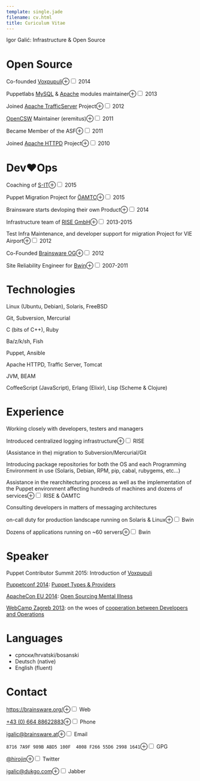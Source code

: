 ```yaml
---
template: single.jade
filename: cv.html
title: Curiculum Vitae
---
```


Igor Galić: Infrastructure & Open Source

# Open Source
   
Co-founded [Voxpupuli](https://voxpupuli.org/)<label for="mn-demo" class="margin-toggle">⊕</label><input id="mn-demo" class="margin-toggle" type="checkbox">
<span class="marginnote">2014</span>

Puppetlabs [MySQL](https://github.com/puppetlabs/puppetlabs-mysql) & [Apache](https://github.com/puppetlabs/puppetlabs-apache) modules maintainer<label for="mn-demo" class="margin-toggle">⊕</label><input id="mn-demo" class="margin-toggle" type="checkbox">
<span class="marginnote">2013</span>

Joined [Apache TrafficServer](https://trafficserver.apache.org/) Project<label for="mn-demo" class="margin-toggle">⊕</label><input id="mn-demo" class="margin-toggle" type="checkbox">
<span class="marginnote">2012</span>

[OpenCSW](https://opencsw.org/) Maintainer (eremitus)<label for="mn-demo" class="margin-toggle">⊕</label><input id="mn-demo" class="margin-toggle" type="checkbox">
<span class="marginnote">2011</span>

Became Member of the ASF<label for="mn-demo" class="margin-toggle">⊕</label><input id="mn-demo" class="margin-toggle" type="checkbox">
<span class="marginnote">2011</span>

Joined [Apache HTTPD](https://httpd.apache.org/) Project<label for="mn-demo" class="margin-toggle">⊕</label><input id="mn-demo" class="margin-toggle" type="checkbox">
<span class="marginnote">2010</span>


# Dev♥Ops

Coaching of [S-IT](http://www.erstegroupit.com/at-de/)<label for="mn-demo" class="margin-toggle">⊕</label><input id="mn-demo" class="margin-toggle" type="checkbox">
<span class="marginnote">2015</span>

Puppet Migration Project for [ÖAMTC](https://www.oeamtc.at/)<label for="mn-demo" class="margin-toggle">⊕</label><input id="mn-demo" class="margin-toggle" type="checkbox">
<span class="marginnote">2015</span>

Brainsware starts devloping their own Product<label for="mn-demo" class="margin-toggle">⊕</label><input id="mn-demo" class="margin-toggle" type="checkbox">
<span class="marginnote">2014</span>

Infrastructure team of [RISE GmbH](https://rise-world.com/)<label for="mn-demo" class="margin-toggle">⊕</label><input id="mn-demo" class="margin-toggle" type="checkbox">
<span class="marginnote">2013-2015</span>

Test Infra Maintenance, and developer support for migration Project for VIE Airport<label for="mn-demo" class="margin-toggle">⊕</label><input id="mn-demo" class="margin-toggle" type="checkbox">
<span class="marginnote">2012</span>

Co-Founded [Brainsware OG](https://brainsware.org/)<label for="mn-demo" class="margin-toggle">⊕</label><input id="mn-demo" class="margin-toggle" type="checkbox">
<span class="marginnote">2012</span>

Site Reliability Engineer for [Bwin](http://bwinparty.com/)<label for="mn-demo" class="margin-toggle">⊕</label><input id="mn-demo" class="margin-toggle" type="checkbox">
<span class="marginnote">2007-2011</span>

# Technologies

Linux (Ubuntu, Debian), Solaris, FreeBSD

Git, Subversion, Mercurial

C (bits of C++), Ruby

Ba/z/k/sh, Fish

Puppet, Ansible

Apache HTTPD, Traffic Server, Tomcat

JVM, BEAM

CoffeeScript (JavaScript), Erlang (Elixir), Lisp (Scheme & Clojure)

# Experience

Working closely with developers, testers and managers

Introduced centralized logging infrastructure<label for="mn-demo" class="margin-toggle">⊕</label><input id="mn-demo" class="margin-toggle" type="checkbox">
<span class="marginnote">RISE</span>

(Assistance in the) migration to Subversion/Mercurial/Git

Introducing package repositories for both the OS and each Programming Environment in use (Solaris, Debian, RPM, pip, cabal, rubygems, etc…)

Assistance in the rearchitecturing process as well as the implementation of the Puppet environment affecting hundreds of machines and dozens of services<label for="mn-demo" class="margin-toggle">⊕</label><input id="mn-demo" class="margin-toggle" type="checkbox">
<span class="marginnote">RISE & ÖAMTC</span>

Consulting developers in matters of messaging architectures

on-call duty for production landscape running on Solaris & Linux<label for="mn-demo" class="margin-toggle">⊕</label><input id="mn-demo" class="margin-toggle" type="checkbox">
<span class="marginnote">Bwin</span>

Dozens of applications running on \~60 servers<label for="mn-demo" class="margin-toggle">⊕</label><input id="mn-demo" class="margin-toggle" type="checkbox">
<span class="marginnote">Bwin</span>


# Speaker

Puppet Contributor Summit 2015: Introduction of [Voxpupuli](https://voxpupuli.org/)

[Puppetconf 2014](http://puppetconf2014.sched.org/event/1kR57MI/absolute-beginners-guide-to-puppet-through-types-igor-galic-brainsware-og): [Puppet Types & Providers](https://brainsware.org/blog/8-types-providers)

[ApacheCon EU 2014](http://apacheconeu2014.sched.org/event/1pbrT4i/open-sourcing-mental-illness-dealing-with-open-source-burnout-igor-galic): [Open Sourcing Mental Illness](https://blag.esotericsystems.at/articles/opensource-burnout/)

[WebCamp Zagreb 2013](http://2013.webcampzg.org/): on the woes of [cooperation between Developers and Operations](https://speakerdeck.com/igalic/building-web-applications-for-the-high-scale)

# Languages

- српски/hrvatski/bosanski
- Deutsch (native)
- English (fluent)

# Contact

https://brainsware.org/<label for="mn-demo" class="margin-toggle">⊕</label><input id="mn-demo" class="margin-toggle" type="checkbox">
<span class="marginnote">Web</span>

[+43 (0) 664 88622883](tel:+4366488622883)<label for="mn-demo" class="margin-toggle">⊕</label><input id="mn-demo" class="margin-toggle" type="checkbox">
<span class="marginnote">Phone</span>

[igalic@brainsware.at](mailto:igalic@brainsware.at)<label for="mn-demo" class="margin-toggle">⊕</label><input id="mn-demo" class="margin-toggle" type="checkbox">
<span class="marginnote">Email</span>

`8716 7A9F 989B ABD5 100F  4008 F266 55D6 2998 1641`<label for="mn-demo" class="margin-toggle">⊕</label><input id="mn-demo" class="margin-toggle" type="checkbox">
<span class="marginnote">GPG</span>

[@hirojin](https://twitter.com/hirojin)<label for="mn-demo" class="margin-toggle">⊕</label><input id="mn-demo" class="margin-toggle" type="checkbox">
<span class="marginnote">Twitter</span>

[igalic@dukgo.com](xmpp:igalic@dukgo.com)<label for="mn-demo" class="margin-toggle">⊕</label><input id="mn-demo" class="margin-toggle" type="checkbox">
<span class="marginnote">Jabber</span>
